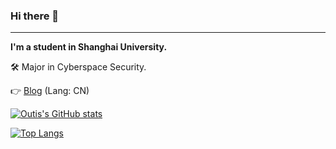 ### Hi there 👋
---
**I'm a student in Shanghai University.**

🛠 Major in Cyberspace Security.

👉 [Blog](http://outis9.top) (Lang: CN)

[![Outis's GitHub stats](https://github-readme-stats.vercel.app/api?username=Outis9&theme=radical&count_private=true)](https://github.com/anuraghazra/github-readme-stats)

[![Top Langs](https://github-readme-stats.vercel.app/api/top-langs/?username=Outis9&theme=radical&layout=compact)](https://github.com/anuraghazra/github-readme-stats)
<!--
**Outis9/Outis9** is a ✨ _special_ ✨ repository because its `README.md` (this file) appears on your GitHub profile.

Here are some ideas to get you started:

- 🔭 I’m currently working on ...
- 🌱 I’m currently learning ...
- 👯 I’m looking to collaborate on ...
- 🤔 I’m looking for help with ...
- 💬 Ask me about ...
- 📫 How to reach me: ...
- 😄 Pronouns: ...
- ⚡ Fun fact: ...
-->
